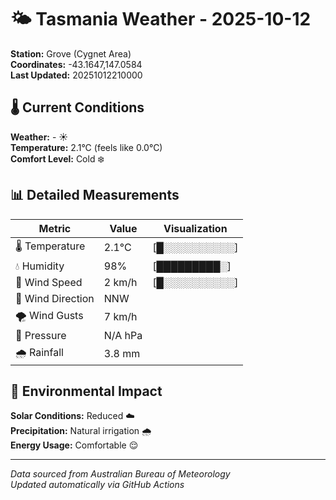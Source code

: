 # 🌤️ Tasmania Weather - 2025-10-12

**Station:** Grove (Cygnet Area)  
**Coordinates:** -43.1647,147.0584  
**Last Updated:** 20251012210000

## 🌡️ Current Conditions

**Weather:** - ☀️  
**Temperature:** 2.1°C (feels like 0.0°C)  
**Comfort Level:** Cold ❄️

## 📊 Detailed Measurements

| Metric | Value | Visualization |
|--------|-------|---------------|
| 🌡️ Temperature | 2.1°C | [█░░░░░░░░░░] |
| 💧 Humidity | 98% | [█████████░] |
| 💨 Wind Speed | 2 km/h | [█░░░░░░░░░░] |
| 🧭 Wind Direction | NNW | |
| 🌪️ Wind Gusts | 7 km/h | |
| 🔽 Pressure | N/A hPa | |
| 🌧️ Rainfall | 3.8 mm | |

## 🌱 Environmental Impact

**Solar Conditions:** Reduced ☁️  
**Precipitation:** Natural irrigation 🌧️  
**Energy Usage:** Comfortable 😌

---
*Data sourced from Australian Bureau of Meteorology*  
*Updated automatically via GitHub Actions*

